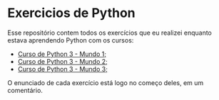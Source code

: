 # Exercicios de Python
 Esse repositório contem todos os exercícios que eu realizei enquanto estava aprendendo Python com os cursos: 
 
 * [Curso de Python 3 - Mundo 1;](https://www.cursoemvideo.com/curso/python-3-mundo-1/)
 * [Curso de Python 3 - Mundo 2;](https://www.cursoemvideo.com/curso/python-3-mundo-2/)
 * [Curso de Python 3 - Mundo 3;](https://www.cursoemvideo.com/curso/python-3-mundo-3/)
 
 O enunciado de cada exercício está logo no começo deles, em um comentário.
